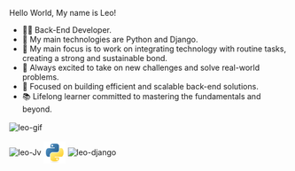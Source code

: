 Hello World, My name is Leo!

- 👨‍💻 Back-End Developer.
- 🐍 My main technologies are Python and Django.
- 🌲 My main focus is to work on integrating technology with routine tasks, creating a strong and sustainable bond.
- 🚀 Always excited to take on new challenges and solve real-world problems.
- 🎯 Focused on building efficient and scalable back-end solutions.
- 📚 Lifelong learner committed to mastering the fundamentals and beyond.




<img align ="center" alt ="leo-gif" height="100" width ="100" src ="https://i.giphy.com/media/v1.Y2lkPTc5MGI3NjExcHVsbm1ueGMyMGE5YnB5MzVjaDFqb2trbGMwZ2diYWhuZmtubDh6aSZlcD12MV9pbnRlcm5hbF9naWZfYnlfaWQmY3Q9Zw/1vlBgKjXEz1jTtsuiH/giphy.gif" >


<link rel="stylesheet" type='text/css' href="https://cdn.jsdelivr.net/gh/devicons/devicon@latest/devicon.min.css" />
<div style="display: inline_block"><br>
<img align ="center" alt ="leo-Jv" height="40" width ="40" src="[https://cdn.jsdelivr.net/gh/devicons/devicon@latest/icons/javascript/javascript-original.svg](https://www.vectorlogo.zone/logos/java/java-vertical.svg)" />
<img align="center" alt="leo-Python" height="40" width="40" src="https://raw.githubusercontent.com/devicons/devicon/master/icons/python/python-original.svg">
<img align ="center" alt ="leo-django" height="40" width ="40" src="https://cdn.jsdelivr.net/gh/devicons/devicon@latest/icons/django/django-plain.svg" />
